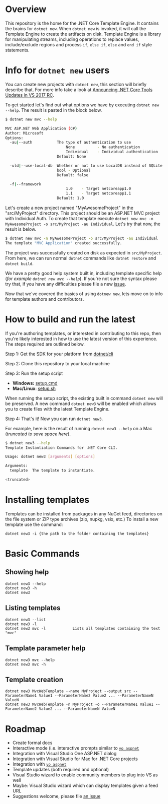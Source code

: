 # Overview

This repository is the home for the .NET Core Template Engine. It contains the brains for `dotnet new`. 
When `dotnet new` is invoked, it will call the Template Engine to create the artifacts on disk.
Template Engine is a library for manipulating streams, including operations to replace values, include/exclude 
regions and process `if`, `else if`, `else` and `end if` style statements.

# Info for `dotnet new` users

You can create new projects with `dotnet new`, this section will briefly describe that. For more info take a look at
[Announcing .NET Core Tools Updates in VS 2017 RC](https://blogs.msdn.microsoft.com/dotnet/2017/02/07/announcing-net-core-tools-updates-in-vs-2017-rc/).

To get started let's find out what options we have by executing `dotnet new --help`. The result is pasted in the block below.

```bash
$ dotnet new mvc --help

MVC ASP.NET Web Application (C#)
Author: Microsoft
Options:
  -au|--auth           The type of authentication to use
                           None          - No authentication
                           Individual    - Individual authentication
                       Default: None

  -uld|--use-local-db  Whether or not to use LocalDB instead of SQLite
                       bool - Optional
                       Default: false

  -f|--framework
                           1.0    - Target netcoreapp1.0
                           1.1    - Target netcoreapp1.1
                       Default: 1.0
```

Let's create a new project named "MyAwesomeProject" in the "src/MyProject" directory. This project should be an ASP.NET MVC project with Individual Auth. To create that template
execute `dotnet new mvc -n MyAwesomeProject -o src/MyProject -au Individual`. Let's try that now, the result is below.

```bash
$ dotnet new mvc -n MyAwesomeProject -o src/MyProject -au Individual
The template "MVC Application" created successfully.
```

The project was successfully created on disk as expected in `src/MyProject`. From here, we can run normal `dotnet` commands like `dotnet restore` and `dotnet build`.

We have a pretty good help system built in, including template specific help (_for example `dotnet new mvc --help`_). If you're not sure the syntax please try that,
if you have any difficulties please file a new [issue](https://github.com/dotnet/templating/issues/new).

Now that we've covered the basics of using `dotnew new`, lets move on to info for template authors and contributors.

# How to build and run the latest

If you're authoring templates, or interested in contributing to this repo, then you're likely interested in how to use the latest version of this experience.
The steps required are outlined below.

Step 1: Get the SDK for your platform from [dotnet/cli](https://github.com/dotnet/cli)

Step 2: Clone this repository to your local machine

Step 3:  Run the setup script
 - **Windows:** [setup.cmd](https://github.com/dotnet/templating/blob/master/setup.cmd)
 - **Mac/Linux**: [setup.sh](https://github.com/dotnet/templating/blob/master/setup.sh) 

When running the setup script, the existing built in command `dotnet new` will be preserved. A new command `dotnet new3` will be enabled which allows you to create
files with the latest Template Engine.

Step 4: That's it! Now you can run `dotnet new3`.

For example, here is the result of running `dotnet new3 --help` on a Mac (_truncated to save space here_).

```bash
$ dotnet new3 --help
Template Instantiation Commands for .NET Core CLI.

Usage: dotnet new3 [arguments] [options]

Arguments:
  template  The template to instantiate.

<truncated>
```

# Installing templates

Templates can be installed from packages in any NuGet feed, directories on the file system or ZIP type archives (zip, nupkg, vsix, etc.)
To install a new template use the command:

    dotnet new3 -i {the path to the folder containing the templates}

# Basic Commands
## Showing help

    dotnet new3 --help
    dotnet new3 -h
    dotnet new3

## Listing templates

    dotnet new3 --list
    dotnet new3 -l
    dotnet new3 mvc -l            Lists all templates containing the text "mvc"

## Template parameter help

    dotnet new3 mvc --help
    dotnet new3 mvc -h

## Template creation

    dotnet new3 MvcWebTemplate --name MyProject --output src --ParameterName1 Value1 --ParameterName2 Value2 ... --ParameterNameN ValueN
    dotnet new3 MvcWebTemplate -n MyProject -o --ParameterName1 Value1 --ParameterName2 Value2 ... --ParameterNameN ValueN

# Roadmap
* Create formal docs
* Interactive mode (i.e. interactive prompts similar to [`yo aspnet`](https://github.com/omnisharp/generator-aspnet)
* Integration with Visual Studio One ASP.NET dialog
* Integration with Visual Studio for Mac for .NET Core projects
* Integration with [`yo aspnet`](https://github.com/omnisharp/generator-aspnet)
* Template updates (both required and optional)
* Visual Studio wizard to enable community members to plug into VS as well
* Maybe: Visual Studio wizard which can display templates given a feed URL
* Suggestions welcome, please file [an issue](https://github.com/dotnet/templating/issues/new)